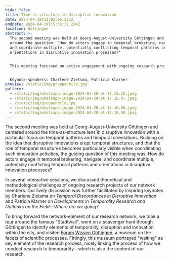```yaml
---
hide: false
title: Time as structure in disruptive innovation
date: 2024-04-18T11:02:06.233Z
endDate: 2024-04-19T15:33:37.224Z
location: Göttingen
abstract: >-
  The second meeting was held at Georg-August-University Göttingen and center
  around the question: "How do actors engage in temporal brokering, navigate,
  and coordinate multiple, potentially conflicting temporal patterns and
  orientations in disruptive innovation processes?"


  This meeting focussed on active engagement with ongoing research projects of network members and featured a field trip to Forum Wissen. Klick here to find out more.


  Keynote speakers: Charlene Zietsma, Patricia Klarner
preview: /static/img/gruppenbild.jpg
gallery:
  - /static/img/whatsapp-image-2024-04-20-at-17.15.25.jpeg
  - /static/img/whatsapp-image-2024-04-20-at-17.16.07.jpeg
  - /static/img/gruppenbild.jpg
  - /static/img/whatsapp-image-2024-04-20-at-17.16.06.jpeg
  - /static/img/whatsapp-image-2024-04-20-at-17.16.09.jpeg
---
```

The second meeting was held at Georg-August-University Göttingen and centered around the time-as-structure lens in disruptive innovation with a particular focus on temporal patterns and temporal orientations. Building on the idea that disruptive innovations erupt temporal structures, and that the role of temporal structures becomes particularly visible when coordinating such innovation activities, the guiding question of this meeting was: How do actors engage in temporal brokering, navigate, and coordinate multiple, potentially conflicting temporal patterns and orientations in disruptive innovation processes?

In several interactive sessions,  we discussed theoretical and methodological challenges of ongoing research projects of our network members. Our lively discussion was further facilitated by inspiring keynotes by Charlene Zietsma on *Temporal Discordances in Disruptive Innovation* and Patricia Klarner on *Developments in Temporality Research and Outlooks on the Field—Where are we going?*

To bring forward the network-element of our research network, we took a tour around the famous "Stadtwall", went on a scavenger hunt through Göttingen to identify elements of temporality, disruption and innovation within the city, and visited [Forum Wissen Göttingen](https://www.forum-wissen.de/), a museum on the facets of scientific processes. Fittingly, this museum portrayed "waiting" as key element of the research process, nicely linking the process of how we conduct research to temporarlity—which is also the content of our research.
